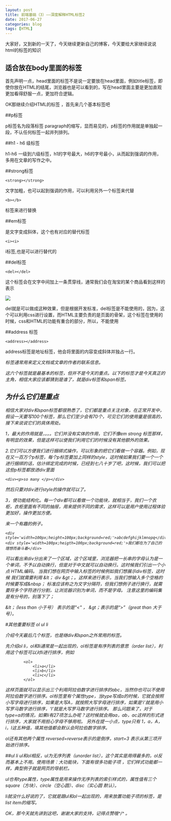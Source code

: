 ```yaml
---
layout: post
title: 前端基础（3）——深度解释HTML标签2
date: 2017-06-27
categories: blog
tags: [HTML]
---
```


大家好，又到新的一天了，今天继续更新自己的博客，今天要给大家继续说说html的标签的知识

##  适合放在body里面的标签

首先声明一点，head里面的标签不是说一定要放在head里面，例如title标签，即使你放在HTML的结尾，浏览器也是可以看到的，写在head里面主要是更加直观更加看得舒服一点，更加符合逻辑。

OK那继续介绍HTML的标签 ，首先来几个基本标签吧

##p标签

p标签名为段落标签 paragraph的缩写，显而易见的，p标签的作用就是单独起一段，不认任何标签一起并列排列。

##h1 - h6 级标签

h1-h6 一级到六级标签，h1的字号最大，h6的字号最小，从而起到强调的作用，多用在文章的写作之中。

##strong标签

    <strong></strong>

文字加粗，也可以起到强调的作用，可以利用另外一个标签来代替 

	<b></b>

标签来进行替换

##em标签 

是文字变成斜体，这个也有对应的替代标签 
	
	<i><i>

i标签,也是可以进行替代的

##del标签 

    <del></del>
		
这个标签会在文字中间加上一条贯穿线，通常我们会在淘宝的某个商品看到这样的表示

<img src="http://os310ujuc.bkt.clouddn.com/blog20.PNG">

del就是可以做成这种效果，但是根据开发标准，del标签是不能使用的，因为，这个可以利用css进行设置，而HTML主要负责的是页面的骨架，这个标签在使用的时候，css和HTML的功能有重合的部分，所以，不能使用

##address 标签

	<address></address>
	
address标签是地址标签，他会将里面的内容变成斜体并独占一行。<address> 标签通常用来定义文档或文章的作者的联系信息。

这六个标签就是最基本的标签，但并不是今天的重点。以下的标签才是今天真正的主角，相信大家应该都猜到是谁了，就是div标签和span标签。

## 为什么它们是重点

相信大家对div和span标签都很熟悉了，它们都是重点关注对象，在正常开发中，假设一天要写100个标签，那么它们至少会有70个，可见它们的使用量是很高的，接下来说说它们的具体用处。

1，最大的作用就是，。。。它们并没有实体的作用，它们不像em strong 标签那样，有明显的效果，但是这样可以使我们利用它们的时候没有其他额外的效果。

2.它们可以方便我们进行捆绑式操作，可以形象的把它们看做一个容器。例如，现在又一百万个p标签，每个p标签要加上同样的style，这时候如果我们要一个一个进行捆绑的话，估计绑定完成的时候，已经到七八十岁了吧，这时候，我们可以把这些p标签都放进div里面 

	<div><p>so many </p></div>	

然后只要对div进行style的操作就可以了。

3，使功能结构化。每一个div都可以看做一个功能块，就相当于，我们一个衣柜，衣柜里面有不同的抽屉，用来提供不同的需求，这样可以是用户使用过程体验更加好，操作更加方便。

来一个有趣的例子。

	<div style='width=100px;height=100px;background=red;'>abcdefghijklmnopq</div>
	<div style='width=100px;heigth=100px;background=red;'>我们都在为了自己的理想而奋斗着</div>


可以看出来div分出来了一个区域，这个区域里，浏览器把一长串的字母认为是一个单词，不予以自动换行，但是对于中文就可以自动换行。这时候我们引出一个小点 HTML编码。
当我们想在网页中输入标签的时候例如我们想展示div标签，这时候 我们就需要利用  &lt； div &gt；。这样来进行表示，当我们想输入多个空格的时候要写成&nbsp； 标准应该称之为文字分隔符，但我们想例子进行换行，就需要将多个字符进行分割，让浏览器识别为单词，而不是字母。
注意这里的编码集是有分号的，别落下了；

&lt；（less than 小于号） 表示的是"<" ， &gt；表示的是“>”（great than 大于号）。

#其他重要标签 ol ul li 

介绍今天最后几个标签，也是继div和span之外常用的标签。

先介绍ol li，ol和li通常是一起出现的，ol标签是有序列表的意思（order list），利用这个标签可以对li进行排序，例如
		
			<ol>
				<li>a</li>
				<li>b</li>
				<li>c</li>
			</ol>	

这样页面就可以显示出三个利用阿拉伯数字进行排序的abc，当然你也可以不使用阿拉伯数字进行排序。ol标签里有个属性type，当type写成a的时候，它就会按照小写字母进行排序，如果是大写A，就按照大写字母进行排序，如果是‘i’就是用小写罗马数字进行排序，‘I’就是大写罗马数字进行排序。
那么问题来了，对于type=a的情况，如果li有27项怎么办呢？这时候就会用aa，ab，ac这样的形式进行排序，大家就不用担心字母不够用啦。
另外在提一小点，type只有 1，a，A，i，I这五种值，填其他值都会默认会阿拉伯数字排序。

ol还有其他两个属性 reversed=reverse表示的是倒序，start=3 表示从第三项开始进行排序。

##ul li
ul和ol相反，ul为无序列表（unorder list），这个其实是用得最多的，ol反而基本上不用。使用场景：大功能块，下面有很多功能子项 ，它们样式功能都一样，典型例子就是网页的导航栏。

ul也有type属性，type属性是用来操作无序列表的索引样式的，属性值有三个square（方块）、circle（空心圆）、disc（实心圆 默认）。

li就没什么好说的了，它就是跟ul和ol一起出现的，用来放置功能子项的标签，是list item的缩写。

OK，那今天就先讲到这吧，谢谢大家的支持，记得点赞哦^\/^ 。










